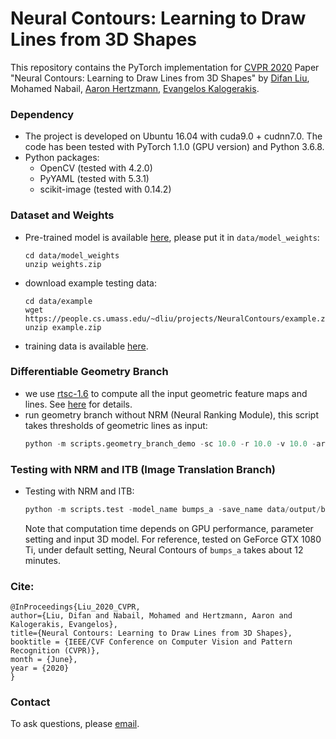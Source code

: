 # Neural Contours: Learning to Draw Lines from 3D Shapes

This repository contains the PyTorch implementation for [CVPR 2020](http://cvpr2020.thecvf.com/) Paper "Neural Contours: Learning to Draw Lines from 3D Shapes" by [Difan Liu](https://people.cs.umass.edu/~dliu/), Mohamed Nabail, [Aaron Hertzmann](https://www.dgp.toronto.edu/~hertzman/), [Evangelos Kalogerakis](https://people.cs.umass.edu/~kalo/).

### Dependency
- The project is developed on Ubuntu 16.04 with cuda9.0 + cudnn7.0. The code has been tested with PyTorch 1.1.0 (GPU version) and Python 3.6.8. 
- Python packages:
    - OpenCV (tested with 4.2.0)
    - PyYAML (tested with 5.3.1)
    - scikit-image (tested with 0.14.2)

### Dataset and Weights
- Pre-trained model is available [here](https://www.dropbox.com/s/nihzuh524oe0zuu/weights.zip?dl=0), please put it in `data/model_weights`:
    ```
    cd data/model_weights
    unzip weights.zip
    ```

- download example testing data:
    ```
    cd data/example
    wget https://people.cs.umass.edu/~dliu/projects/NeuralContours/example.zip
    unzip example.zip
    ```
- training data is available [here](https://www.dropbox.com/s/ufiu97sn4j4h9z0/dataset.zip?dl=0).

    
### Differentiable Geometry Branch
- we use [rtsc-1.6](https://gfx.cs.princeton.edu/proj/sugcon/) to compute all the input geometric feature maps and lines. See [here](https://github.com/DifanLiu/NeuralContours/blob/master/data/README.md) for details.
- run geometry branch without NRM (Neural Ranking Module), this script takes thresholds of geometric lines as input:
    ```python
    python -m scripts.geometry_branch_demo -sc 10.0 -r 10.0 -v 10.0 -ar 0.1 -model_name bumps_a -save_name data/output/bumps_a.png
    ```

### Testing with NRM and ITB (Image Translation Branch)
- Testing with NRM and ITB:
    ```python
    python -m scripts.test -model_name bumps_a -save_name data/output/bumps_a_NCs.png
    ```
    Note that computation time depends on GPU performance, parameter setting and input 3D model. For reference, tested on GeForce GTX 1080 Ti, under default setting, Neural Contours of `bumps_a` takes about 12 minutes.

### Cite:
```
@InProceedings{Liu_2020_CVPR,
author={Liu, Difan and Nabail, Mohamed and Hertzmann, Aaron and Kalogerakis, Evangelos},
title={Neural Contours: Learning to Draw Lines from 3D Shapes},
booktitle = {IEEE/CVF Conference on Computer Vision and Pattern Recognition (CVPR)},
month = {June},
year = {2020}
}
```

### Contact
To ask questions, please [email](mailto:dliu@cs.umass.edu).
